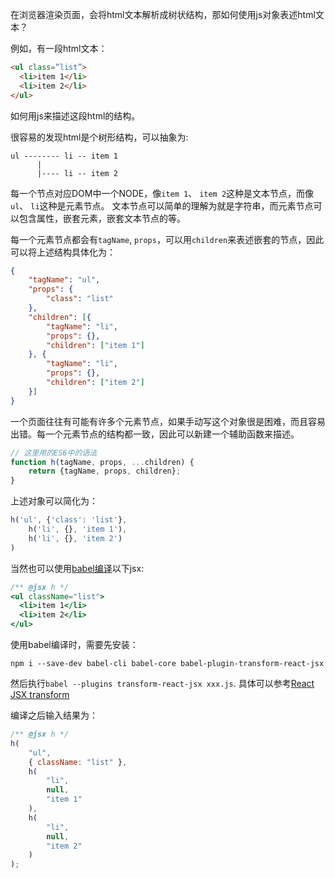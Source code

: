在浏览器渲染页面，会将html文本解析成树状结构，那如何使用js对象表述html文本？

例如，有一段html文本：
```html
<ul class=”list”>
  <li>item 1</li>
  <li>item 2</li>
</ul>
```
如何用js来描述这段html的结构。

很容易的发现html是个树形结构，可以抽象为:
```
ul -------- li -- item 1
      |
      |---- li -- item 2

```
每一个节点对应DOM中一个NODE，像`item 1`、 `item 2`这种是文本节点，而像`ul`、 `li`这种是元素节点。
文本节点可以简单的理解为就是字符串，而元素节点可以包含属性，嵌套元素，嵌套文本节点的等。

每一个元素节点都会有`tagName`, `props`，可以用`children`来表述嵌套的节点，因此可以将上述结构具体化为：
```json
{ 
    "tagName": "ul",
    "props": { 
        "class": "list" 
    }, 
    "children": [{
        "tagName": "li", 
        "props": {}, 
        "children": ["item 1"]
    }, { 
        "tagName": "li", 
        "props": {}, 
        "children": ["item 2"] 
    }]
}
```

一个页面往往有可能有许多个元素节点，如果手动写这个对象很是困难，而且容易出错。每一个元素节点的结构都一致，因此可以新建一个辅助函数来描述。
```js
// 这里用的ES6中的语法
function h(tagName, props, ...children) {
    return {tagName, props, children};
}
```

上述对象可以简化为：
```js
h('ul', {'class': 'list'}, 
    h('li', {}, 'item 1'),
    h('li', {}, 'item 2')
)
```

当然也可以使用[babel编译](https://github.com/babel/babel/tree/master/packages/babel-plugin-transform-react-jsx)以下jsx:
```jsx harmony
/** @jsx h */
<ul className="list">
  <li>item 1</li>
  <li>item 2</li>
</ul>
```
使用babel编译时，需要先安装：
```angular2html
npm i --save-dev babel-cli babel-core babel-plugin-transform-react-jsx
```
然后执行`babel --plugins transform-react-jsx xxx.js`.
具体可以参考[React JSX transform](https://babeljs.io/docs/plugins/transform-react-jsx/)

编译之后输入结果为：
```js
/** @jsx h */
h(
    "ul",
    { className: "list" },
    h(
        "li",
        null,
        "item 1"
    ),
    h(
        "li",
        null,
        "item 2"
    )
);

```